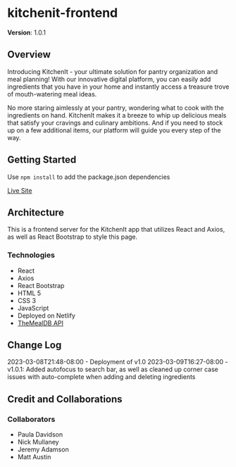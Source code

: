 # kitchenit-frontend

**Version**: 1.0.1

## Overview

Introducing KitchenIt - your ultimate solution for pantry organization and meal planning! With our innovative digital platform, you can easily add ingredients that you have in your home and instantly access a treasure trove of mouth-watering meal ideas.

No more staring aimlessly at your pantry, wondering what to cook with the ingredients on hand. KitchenIt makes it a breeze to whip up delicious meals that satisfy your cravings and culinary ambitions. And if you need to stock up on a few additional items, our platform will guide you every step of the way.

## Getting Started

Use `npm install` to add the package.json dependencies

[Live Site](https://kitchen-it.netlify.app/)

## Architecture

This is a frontend server for the KitchenIt app that utilizes React and Axios, as well as React Bootstrap to style this page.

### Technologies

- React
- Axios
- React Bootstrap
- HTML 5
- CSS 3
- JavaScript
- Deployed on Netlify
- [TheMealDB API](https://www.themealdb.com/)

## Change Log

2023-03-08T21:48-08:00 - Deployment of v1.0
2023-03-09T16:27-08:00 - v1.0.1: Added autofocus to search bar, as well as cleaned up corner case issues with auto-complete when adding and deleting ingredients

## Credit and Collaborations

### Collaborators

- Paula Davidson
- Nick Mullaney
- Jeremy Adamson
- Matt Austin
